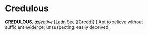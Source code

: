 # Credulous

**CREDULOUS**, _adjective_ \[Latin See [[Creed]].\] Apt to believe without sufficient evidence; unsuspecting; easily deceived.